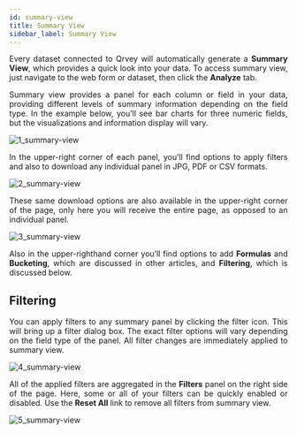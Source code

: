 ```yaml
---
id: summary-view
title: Summary View
sidebar_label: Summary View
---
```


<div style="text-align: justify">

Every dataset connected to Qrvey will automatically generate a **Summary View**, which provides a quick look into your data. To access summary view, just navigate to the web form or dataset, then click the **Analyze** tab.

Summary view provides a panel for each column or field in your data, providing different levels of summary information depending on the field type. In the example below, you’ll see bar charts for three numeric fields, but the visualizations and information display will vary. 

![1_summary-view](https://s3.amazonaws.com/cdn.qrvey.com/documentation_assets/ui-docs/dataviews/3.4.3.5_summary-view/1_summary-view.png#thumbnail)

In the upper-right corner of each panel, you’ll find options to apply filters and also to download any individual panel in JPG, PDF or CSV formats.

![2_summary-view](https://s3.amazonaws.com/cdn.qrvey.com/documentation_assets/ui-docs/dataviews/3.4.3.5_summary-view/2_summary-view.png#thumbnail-60)

These same download options are also available in the upper-right corner of the page, only here you will receive the entire page, as opposed to an individual panel.

![3_summary-view](https://s3.amazonaws.com/cdn.qrvey.com/documentation_assets/ui-docs/dataviews/3.4.3.5_summary-view/3_summary-view.png#thumbnail-60)

Also in the upper-righthand corner you’ll find options to add **Formulas** and **Bucketing**, which are discussed in other articles, and **Filtering**, which is discussed below.

## Filtering
You can apply filters to any summary panel by clicking the filter icon. This will bring up a filter dialog box. The exact filter options will vary depending on the field type of the panel. All filter changes are immediately applied to summary view.

![4_summary-view](https://s3.amazonaws.com/cdn.qrvey.com/documentation_assets/ui-docs/dataviews/3.4.3.5_summary-view/4_summary-view.png#thumbnail)

All of the applied filters are aggregated in the **Filters** panel on the right side of the page. Here, some or all of your filters can be quickly enabled or disabled. Use the **Reset All** link to remove all filters from summary view.

![5_summary-view](https://s3.amazonaws.com/cdn.qrvey.com/documentation_assets/ui-docs/dataviews/3.4.3.5_summary-view/5_summary-view.png#thumbnail-40)
